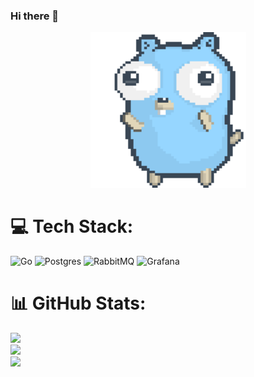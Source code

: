 ### Hi there 👋

<p align="center">
  <img src="dancing-gopher.gif" width="249" height="249" alt="dancing gopher">
</p>

# 💻 Tech Stack:
![Go](https://img.shields.io/badge/go-%2300ADD8.svg?style=for-the-badge&logo=go&logoColor=white) ![Postgres](https://img.shields.io/badge/postgres-%23316192.svg?style=for-the-badge&logo=postgresql&logoColor=white) ![RabbitMQ](https://img.shields.io/badge/rabbitmq-FF6600?style=for-the-badge&logo=rabbitmq&logoColor=white) ![Grafana](https://img.shields.io/badge/grafana-%23F46800.svg?style=for-the-badge&logo=grafana&logoColor=white)
# 📊 GitHub Stats:
![](https://github-readme-stats.vercel.app/api?username=skylegend509&theme=github_dark&hide_border=false&include_all_commits=true&count_private=true)<br/>
![](https://nirzak-streak-stats.vercel.app/?user=skylegend509&theme=github_dark&hide_border=false)<br/>
![](https://github-readme-stats.vercel.app/api/top-langs/?username=skylegend509&theme=github_dark&hide_border=false&include_all_commits=true&count_private=true&layout=compact)

<!-- Proudly created with GPRM ( https://gprm.itsvg.in ) -->



